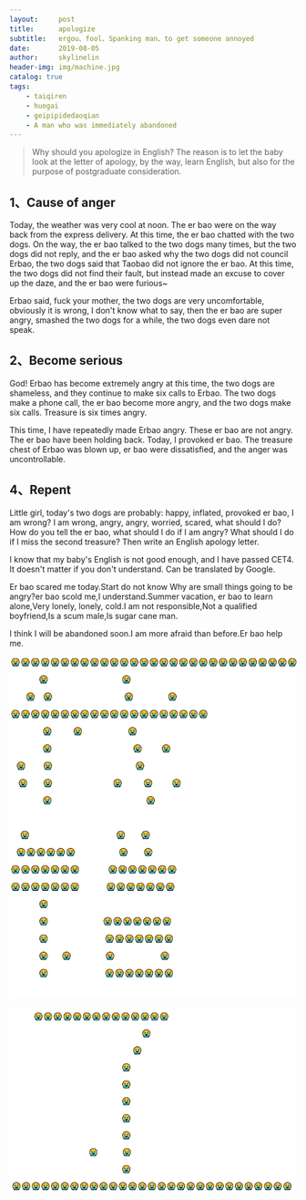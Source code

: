 ```yaml
---
layout:     post
title:      apologize
subtitle:   ergou、fool、Spanking man、to get someone annoyed 
date:       2019-08-05
author:     skylinelin
header-img: img/machine.jpg
catalog: true
tags:
    - taiqiren
    - huogai
    - geipipidedaoqian
    - A man who was immediately abandoned
---
```


> Why should you apologize in English? The reason is to let the baby look at the letter of apology, by the way, learn English, but also for the purpose of postgraduate consideration.

## 1、Cause of anger

Today, the weather was very cool at noon. The er bao were on the way back from the express delivery. At this time, the er bao chatted with the two dogs. On the way, the er bao talked to the two dogs many times, but the two dogs did not reply, and the er bao asked why the two dogs did not council Erbao, the two dogs said that Taobao did not ignore the er bao. At this time, the two dogs did not find their fault, but instead made an excuse to cover up the daze, and the er bao were furious~

Erbao said, fuck your mother, the two dogs are very uncomfortable, obviously it is wrong, I don't know what to say, then the er bao are super angry, smashed the two dogs for a while, the two dogs even dare not speak.



## 2、Become serious

God! Erbao has become extremely angry at this time, the two dogs are shameless, and they continue to make six calls to Erbao. The two dogs make a phone call, the er bao become more angry, and the two dogs make six calls. Treasure is six times angry.

This time, I have repeatedly made Erbao angry. These er bao are not angry. The er bao have been holding back. Today, I provoked er bao. The treasure chest of Erbao was blown up, er bao were dissatisfied, and the anger was uncontrollable.

## 4、Repent

Little girl, today's two dogs are probably: happy, inflated, provoked er bao, I am wrong? I am wrong, angry, angry, worried, scared, what should I do? How do you tell the er bao, what should I do if I am angry? What should I do if I miss the second treasure? Then write an English apology letter.

I know that my baby's English is not good enough, and I have passed CET4. It doesn't matter if you don't understand. Can be translated by Google.

Er bao scared me today.Start do not know Why are small things going to be angry?er bao scold me,I understand.Summer vacation, er bao to learn alone,Very lonely, lonely, cold.I am not responsible,Not a qualified boyfriend,Is a scum male,Is sugar cane man.

I think I will be abandoned soon.I am more afraid than before.Er bao help me.



![1](/resource_img/yt/wc.png)

![2](/resource_img/yt/l.png)

